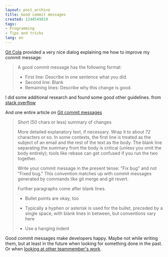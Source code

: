 ```yaml
---
layout: post_archive
title: Good commit messages
created: 1248549819
tags:
- Programming
- Tips and tricks
lang: en
---
```

<a href="http://cola.tuxfamily.org/">Git Cola</a> provided a very nice dialog explaining me how to improve my commit message: 
<blockquote>
A good commit message has the following format:

* First line: Describe in one sentence what you did.
* Second line: Blank
* Remaining lines: Describe why this change is good.
</blockquote>

I did some additional research and found some good other guidelines.
from <a href="http://stackoverflow.com/questions/43598/suggestions-for-a-good-commit-message-format-guideline">stack overflow</a>
<blockquote>
</blockquote>

<blockquote>
</blockquote>

<blockquote>
</blockquote>

And one entire article on <a href="http://www.tpope.net/node/106">Git commit messages</a>

<blockquote>
Short (50 chars or less) summary of changes

More detailed explanatory text, if necessary.  Wrap it to about 72
characters or so.  In some contexts, the first line is treated as the
subject of an email and the rest of the text as the body.  The blank
line separating the summary from the body is critical (unless you omit
the body entirely); tools like rebase can get confused if you run the
two together.

Write your commit message in the present tense: "Fix bug" and not "Fixed
bug."  This convention matches up with commit messages generated by
commands like git merge and git revert.

Further paragraphs come after blank lines.

 - Bullet points are okay, too

 - Typically a hyphen or asterisk is used for the bullet, preceded by a
   single space, with blank lines in between, but conventions vary here

 - Use a hanging indent
</blockquote>

Good commit messages make developers happy. Maybe not while writing them, but at least in the future when looking for something done in the past. Or when <a href="http://www.osnews.com/story/19266/WTFs_m">looking at other teammember's work</a>.
